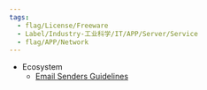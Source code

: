 ```yaml
---
tags:
  - flag/License/Freeware
  - Label/Industry-工业科学/IT/APP/Server/Service
  - flag/APP/Network
---
```


- Ecosystem
    - [Email Senders Guidelines](https://support.google.com/mail/?p=UnsolicitedIPError)
